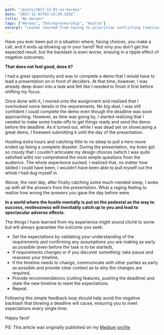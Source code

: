 ```yaml
---
path: "/posts/2017-12-01-no-heroes"
date: "2017-12-01T03:15:59.165Z"
title: "No Heroes"
tags: ["Heroes", "Entrepreneurship", "Hustle"]
excerpt: "Lesson learned from having to prioritize conflicting timelines."
---
```


Have you ever been put in a situation where, facing choices, you make a call, and it ends up blowing up in your hand?
Not only you don’t get the expected result, but the backlash is even worse, ensuing in a ripple effect of negative outcomes.

**That does not feel good, does it?**

I had a great opportunity and was to complete a demo that I would have to lead a presentation on in front of deciders. At that time, however, I was already deep down into a task and felt like I needed to finish it first before shifting my focus.

Once done with it, I moved onto the assignment and realized that I overlooked some details in the requirements. No big deal, I was still confident I could complete the demo even though the deadline was soon approaching.
However, as time was going by, I started realizing that I needed to make some trade-offs to get things ready and send the demo before the deadline. As it turned out, while I was dead set on showcasing a great demo, I forewent submitting it until the day of the presentation.

Hustling extra hours and catching little to no sleep to pull a hero move ended up being a complete disaster.
During the presentation, my brain got so cloudy that I couldn’t articulate my design choices (which I was quite satisfied with) nor comprehend the most simple questions from the audience. 
The whole experience sucked. I realized that, no matter how skilled I could have been, I wouldn’t have been able to pull myself out the whole I had dug myself in.

Worse, the next day, after finally catching some much-needed sleep, I woke up with all the answers from the presentation. What a raging feeling to realize how wrong the answers you gave the day before were.

**In a world where the hustle mentally is put on the pedestal as the way to success, restlessness will inevitably catch up to you and lead to spectacular adverse effects.**

The things I have learned from my experience might sound cliché to some but will always guarantee the outcome you seek:
- Set the expectations by validating your understanding of the requirements and confirming any assumptions you are making as early as possible (even before the task is to be started),
- If requirements changes or if you discover something: take pause and reassess your timeline,
- If the timeline needs to change, communicate with other parties as early as possible and provide clear context as to why the changes are required,
- Provide recommendations (cutting features, pushing the deadline) and state the new timeline to reset the expectations.
- Repeat.

Following this simple feedback loop should help avoid the negative backlash that blowing a deadline will cause, ensuring you to meet expectations every single time.

Happy face!

PS: This article was originally published on my [Medium](https://medium.com/@xlozinguez/no-heroes-18e02ae4f1b8) [profile](https://medium.com/@xlozinguez)